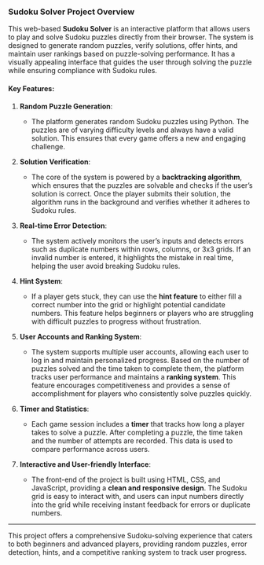 

### **Sudoku Solver Project Overview**

This web-based **Sudoku Solver** is an interactive platform that allows users to play and solve Sudoku puzzles directly from their browser. The system is designed to generate random puzzles, verify solutions, offer hints, and maintain user rankings based on puzzle-solving performance. It has a visually appealing interface that guides the user through solving the puzzle while ensuring compliance with Sudoku rules.

#### **Key Features:**

1. **Random Puzzle Generation**:
   - The platform generates random Sudoku puzzles using Python. The puzzles are of varying difficulty levels and always have a valid solution. This ensures that every game offers a new and engaging challenge.

2. **Solution Verification**:
   - The core of the system is powered by a **backtracking algorithm**, which ensures that the puzzles are solvable and checks if the user’s solution is correct. Once the player submits their solution, the algorithm runs in the background and verifies whether it adheres to Sudoku rules.

3. **Real-time Error Detection**:
   - The system actively monitors the user’s inputs and detects errors such as duplicate numbers within rows, columns, or 3x3 grids. If an invalid number is entered, it highlights the mistake in real time, helping the user avoid breaking Sudoku rules.

4. **Hint System**:
   - If a player gets stuck, they can use the **hint feature** to either fill a correct number into the grid or highlight potential candidate numbers. This feature helps beginners or players who are struggling with difficult puzzles to progress without frustration.

5. **User Accounts and Ranking System**:
   - The system supports multiple user accounts, allowing each user to log in and maintain personalized progress. Based on the number of puzzles solved and the time taken to complete them, the platform tracks user performance and maintains a **ranking system**. This feature encourages competitiveness and provides a sense of accomplishment for players who consistently solve puzzles quickly.

6. **Timer and Statistics**:
   - Each game session includes a **timer** that tracks how long a player takes to solve a puzzle. After completing a puzzle, the time taken and the number of attempts are recorded. This data is used to compare performance across users.

7. **Interactive and User-friendly Interface**:
   - The front-end of the project is built using HTML, CSS, and JavaScript, providing a **clean and responsive design**. The Sudoku grid is easy to interact with, and users can input numbers directly into the grid while receiving instant feedback for errors or duplicate numbers.

---

This project offers a comprehensive Sudoku-solving experience that caters to both beginners and advanced players, providing random puzzles, error detection, hints, and a competitive ranking system to track user progress.
